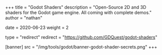 +++
title = "Godot Shaders"
description = "Open-Source 2D and 3D shaders for the Godot game engine. All coming with complete demos."
author = "nathan"

date = 2020-06-23
weight = 2

type = "redirect"
redirect = "https://github.com/GDQuest/godot-shaders"

[banner]
src = "/img/tools/godot/banner-godot-shader-secrets.png"
+++


